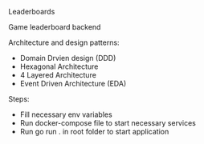 Leaderboards

Game leaderboard backend

 Architecture and design patterns:
  * Domain Drvien design (DDD)
  * Hexagonal Architecture
  * 4 Layered Architecture
  * Event Driven Architecture (EDA)

 Steps:
   * Fill necessary env variables
   * Run docker-compose file to start necessary services
   * Run go run . in root folder to start application
